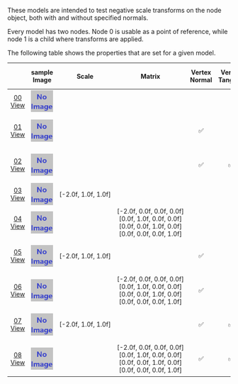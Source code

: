 These models are intended to test negative scale transforms on the node object, both with and without specified normals.  

Every model has two nodes. Node 0 is usable as a point of reference, while node 1 is a child where transforms are applied.  

The following table shows the properties that are set for a given model.  

|   | sample Image | Scale | Matrix | Vertex Normal | Vertex Tangent | Normal Texture | Base Color Texture | Metallic Roughness Texture |
| :---: | :---: | :---: | :---: | :---: | :---: | :---: | :---: | :---: |
| [00](Node_NegativeScale_00.gltf)<br>[View](https://bghgary.github.io/glTF-Asset-Generator/Preview/BabylonJS/?fileName=Node_NegativeScale_00.gltf) | [<img src="Thumbnails/Node_NegativeScale_00.png" align="middle">](SampleImages/Node_NegativeScale_00.png) |   |   |   |   |   |   |   |
| [01](Node_NegativeScale_01.gltf)<br>[View](https://bghgary.github.io/glTF-Asset-Generator/Preview/BabylonJS/?fileName=Node_NegativeScale_01.gltf) | [<img src="Thumbnails/Node_NegativeScale_01.png" align="middle">](SampleImages/Node_NegativeScale_01.png) |   |   | :white_check_mark: |   | [<img src="Thumbnails/Normal_Nodes.png" align="middle">](Textures/Normal_Nodes.png) | [<img src="Thumbnails/BaseColor_Nodes.png" align="middle">](Textures/BaseColor_Nodes.png) | [<img src="Thumbnails/MetallicRoughness_Nodes.png" align="middle">](Textures/MetallicRoughness_Nodes.png) |
| [02](Node_NegativeScale_02.gltf)<br>[View](https://bghgary.github.io/glTF-Asset-Generator/Preview/BabylonJS/?fileName=Node_NegativeScale_02.gltf) | [<img src="Thumbnails/Node_NegativeScale_02.png" align="middle">](SampleImages/Node_NegativeScale_02.png) |   |   | :white_check_mark: | :white_check_mark: | [<img src="Thumbnails/Normal_Nodes.png" align="middle">](Textures/Normal_Nodes.png) | [<img src="Thumbnails/BaseColor_Nodes.png" align="middle">](Textures/BaseColor_Nodes.png) | [<img src="Thumbnails/MetallicRoughness_Nodes.png" align="middle">](Textures/MetallicRoughness_Nodes.png) |
| [03](Node_NegativeScale_03.gltf)<br>[View](https://bghgary.github.io/glTF-Asset-Generator/Preview/BabylonJS/?fileName=Node_NegativeScale_03.gltf) | [<img src="Thumbnails/Node_NegativeScale_03.png" align="middle">](SampleImages/Node_NegativeScale_03.png) | [-2.0f,&nbsp;1.0f,&nbsp;1.0f] |   |   |   |   |   |   |
| [04](Node_NegativeScale_04.gltf)<br>[View](https://bghgary.github.io/glTF-Asset-Generator/Preview/BabylonJS/?fileName=Node_NegativeScale_04.gltf) | [<img src="Thumbnails/Node_NegativeScale_04.png" align="middle">](SampleImages/Node_NegativeScale_04.png) |   | [-2.0f,&nbsp;0.0f,&nbsp;0.0f,&nbsp;0.0f]<br>[0.0f,&nbsp;1.0f,&nbsp;0.0f,&nbsp;0.0f]<br>[0.0f,&nbsp;0.0f,&nbsp;1.0f,&nbsp;0.0f]<br>[0.0f,&nbsp;0.0f,&nbsp;0.0f,&nbsp;1.0f]<br> |   |   |   |   |   |
| [05](Node_NegativeScale_05.gltf)<br>[View](https://bghgary.github.io/glTF-Asset-Generator/Preview/BabylonJS/?fileName=Node_NegativeScale_05.gltf) | [<img src="Thumbnails/Node_NegativeScale_05.png" align="middle">](SampleImages/Node_NegativeScale_05.png) | [-2.0f,&nbsp;1.0f,&nbsp;1.0f] |   | :white_check_mark: |   | [<img src="Thumbnails/Normal_Nodes.png" align="middle">](Textures/Normal_Nodes.png) | [<img src="Thumbnails/BaseColor_Nodes.png" align="middle">](Textures/BaseColor_Nodes.png) | [<img src="Thumbnails/MetallicRoughness_Nodes.png" align="middle">](Textures/MetallicRoughness_Nodes.png) |
| [06](Node_NegativeScale_06.gltf)<br>[View](https://bghgary.github.io/glTF-Asset-Generator/Preview/BabylonJS/?fileName=Node_NegativeScale_06.gltf) | [<img src="Thumbnails/Node_NegativeScale_06.png" align="middle">](SampleImages/Node_NegativeScale_06.png) |   | [-2.0f,&nbsp;0.0f,&nbsp;0.0f,&nbsp;0.0f]<br>[0.0f,&nbsp;1.0f,&nbsp;0.0f,&nbsp;0.0f]<br>[0.0f,&nbsp;0.0f,&nbsp;1.0f,&nbsp;0.0f]<br>[0.0f,&nbsp;0.0f,&nbsp;0.0f,&nbsp;1.0f]<br> | :white_check_mark: |   | [<img src="Thumbnails/Normal_Nodes.png" align="middle">](Textures/Normal_Nodes.png) | [<img src="Thumbnails/BaseColor_Nodes.png" align="middle">](Textures/BaseColor_Nodes.png) | [<img src="Thumbnails/MetallicRoughness_Nodes.png" align="middle">](Textures/MetallicRoughness_Nodes.png) |
| [07](Node_NegativeScale_07.gltf)<br>[View](https://bghgary.github.io/glTF-Asset-Generator/Preview/BabylonJS/?fileName=Node_NegativeScale_07.gltf) | [<img src="Thumbnails/Node_NegativeScale_07.png" align="middle">](SampleImages/Node_NegativeScale_07.png) | [-2.0f,&nbsp;1.0f,&nbsp;1.0f] |   | :white_check_mark: | :white_check_mark: | [<img src="Thumbnails/Normal_Nodes.png" align="middle">](Textures/Normal_Nodes.png) | [<img src="Thumbnails/BaseColor_Nodes.png" align="middle">](Textures/BaseColor_Nodes.png) | [<img src="Thumbnails/MetallicRoughness_Nodes.png" align="middle">](Textures/MetallicRoughness_Nodes.png) |
| [08](Node_NegativeScale_08.gltf)<br>[View](https://bghgary.github.io/glTF-Asset-Generator/Preview/BabylonJS/?fileName=Node_NegativeScale_08.gltf) | [<img src="Thumbnails/Node_NegativeScale_08.png" align="middle">](SampleImages/Node_NegativeScale_08.png) |   | [-2.0f,&nbsp;0.0f,&nbsp;0.0f,&nbsp;0.0f]<br>[0.0f,&nbsp;1.0f,&nbsp;0.0f,&nbsp;0.0f]<br>[0.0f,&nbsp;0.0f,&nbsp;1.0f,&nbsp;0.0f]<br>[0.0f,&nbsp;0.0f,&nbsp;0.0f,&nbsp;1.0f]<br> | :white_check_mark: | :white_check_mark: | [<img src="Thumbnails/Normal_Nodes.png" align="middle">](Textures/Normal_Nodes.png) | [<img src="Thumbnails/BaseColor_Nodes.png" align="middle">](Textures/BaseColor_Nodes.png) | [<img src="Thumbnails/MetallicRoughness_Nodes.png" align="middle">](Textures/MetallicRoughness_Nodes.png) |
 
